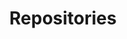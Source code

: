 ---
layout: page
permalink: /repositories/
title: Repositories
description:
nav: true
nav_order: 3
---